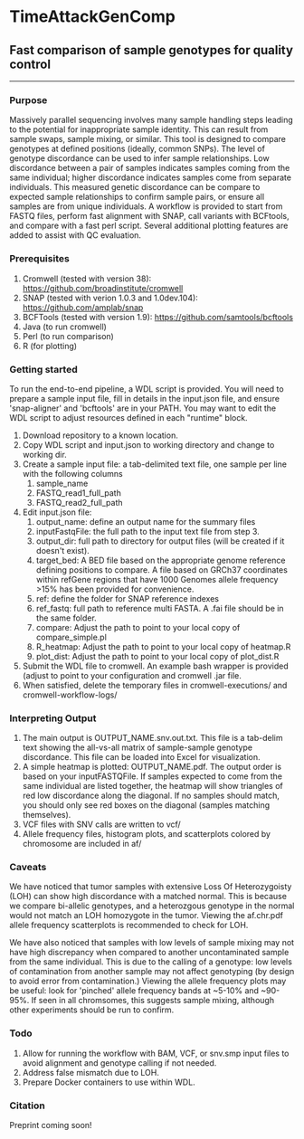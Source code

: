 # TimeAttackGenComp #

## Fast comparison of sample genotypes for quality control ##

- - - -

### Purpose ###
Massively parallel sequencing involves many sample handling steps leading to the potential for inappropriate sample identity. This can result from sample swaps, sample mixing, or similar. This tool is designed to compare genotypes at defined positions (ideally, common SNPs). The level of genotype discordance can be used to infer sample relationships. Low discordance between a pair of samples indicates samples coming from the same individual; higher discordance indicates samples come from separate individuals. This measured genetic discordance can be compare to expected sample relationships to confirm sample pairs, or ensure all samples are from unique individuals.
A workflow is provided to start from FASTQ files, perform fast alignment with SNAP, call variants with BCFtools, and compare with a fast perl script. Several additional plotting features are added to assist with QC evaluation.

### Prerequisites ### 
1. Cromwell (tested with version 38): https://github.com/broadinstitute/cromwell
1. SNAP (tested with verion 1.0.3 and 1.0dev.104): https://github.com/amplab/snap
1. BCFTools (tested with version 1.9): https://github.com/samtools/bcftools
1. Java (to run cromwell)
1. Perl (to run comparison)
1. R (for plotting)

### Getting started ###
To run the end-to-end pipeline, a WDL script is provided. You will need to prepare a sample input file, fill in details in the input.json file, and ensure 'snap-aligner' and 'bcftools' are in your PATH. You may want to edit the WDL script to adjust resources defined in each "runtime" block.

1. Download repository to a known location.
1. Copy WDL script and input.json to working directory and change to working dir.
1. Create a sample input file: a tab-delimited text file, one sample per line with the following columns
    1. sample_name
    1. FASTQ_read1_full_path
    1. FASTQ_read2_full_path
1. Edit input.json file:
    1. output_name: define an output name for the summary files
    1. inputFastqFile: the full path to the input text file from step 3.
    1. output_dir: full path to directory for output files (will be created if it doesn't exist).
    1. target_bed: A BED file based on the appropriate genome reference defining positions to compare. A file based on GRCh37 coordinates within refGene regions that have 1000 Genomes allele frequency >15% has been provided for convenience.
    1. ref: define the folder for SNAP reference indexes
    1. ref_fastq: full path to reference multi FASTA. A .fai file should be in the same folder.
    1. compare: Adjust the path to point to your local copy of compare_simple.pl
    1. R_heatmap: Adjust the path to point to your local copy of heatmap.R
    1. plot_dist: Adjust the path to point to your local copy of plot_dist.R
1. Submit the WDL file to cromwell. An example bash wrapper is provided (adjust to point to your configuration and cromwell .jar file.
1. When satisfied, delete the temporary files in cromwell-executions/ and cromwell-workflow-logs/

### Interpreting Output ###
1. The main output is OUTPUT_NAME.snv.out.txt. This file is a tab-delim text showing the all-vs-all matrix of sample-sample genotype discordance. This file can be loaded into Excel for visualization.
2. A simple heatmap is plotted: OUTPUT_NAME.pdf. The output order is based on your inputFASTQFile. If samples expected to come from the same individual are listed together, the heatmap will show triangles of red low discordance along the diagonal. If no samples should match, you should only see red boxes on the diagonal (samples matching themselves).
3. VCF files with SNV calls are written to vcf/
4. Allele frequency files, histogram plots, and scatterplots colored by chromosome are included in af/

### Caveats ###
We have noticed that tumor samples with extensive Loss Of Heterozygoisty (LOH) can show high discordance with a matched normal. This is because we compare bi-allelic genotypes, and a heterozgous genotype in the normal would not match an LOH homozygote in the tumor. Viewing the af.chr.pdf allele frequency scatterplots is recommended to check for LOH.

We have also noticed that samples with low levels of sample mixing may not have high discrepancy when compared to another uncontaminated sample from the same individual. This is due to the calling of a genotype: low levels of contamination from another sample may not affect genotyping (by design to avoid error from contamination.) Viewing the allele frequency plots may be useful: look for 'pinched' allele frequency bands at ~5-10% and ~90-95%. If seen in all chromsomes, this suggests sample mixing, although other experiments should be run to confirm.

### Todo ###
1. Allow for running the workflow with BAM, VCF, or snv.smp input files to avoid alignment and genotype calling if not needed.
1. Address false mismatch due to LOH.
1. Prepare Docker containers to use within WDL.

### Citation ###
Preprint coming soon!
